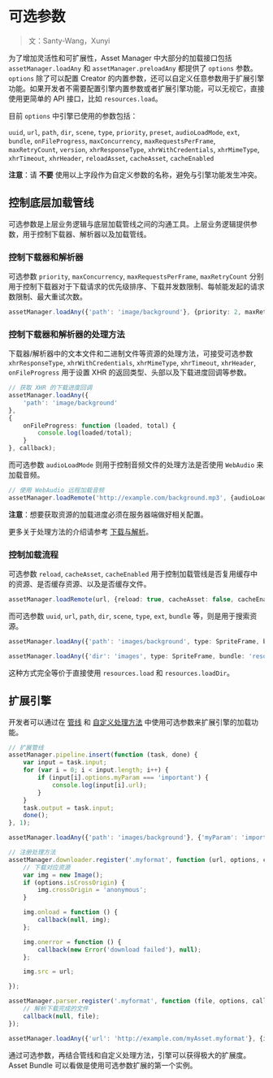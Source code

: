 # 可选参数

> 文：Santy-Wang，Xunyi

为了增加灵活性和可扩展性，Asset Manager 中大部分的加载接口包括 `assetManager.loadAny` 和 `assetManager.preloadAny` 都提供了 `options` 参数。`options` 除了可以配置 Creator 的内置参数，还可以自定义任意参数用于扩展引擎功能。如果开发者不需要配置引擎内置参数或者扩展引擎功能，可以无视它，直接使用更简单的 API 接口，比如 `resources.load`。

目前 `options` 中引擎已使用的参数包括：

`uuid`, `url`, `path`, `dir`, `scene`, `type`, `priority`, `preset`, `audioLoadMode`, `ext`,
`bundle`, `onFileProgress`, `maxConcurrency`, `maxRequestsPerFrame`, `maxRetryCount`, `version`, `xhrResponseType`,
`xhrWithCredentials`, `xhrMimeType`, `xhrTimeout`, `xhrHeader`, `reloadAsset`, `cacheAsset`, `cacheEnabled`

**注意**：请 **不要** 使用以上字段作为自定义参数的名称，避免与引擎功能发生冲突。

## 控制底层加载管线

可选参数是上层业务逻辑与底层加载管线之间的沟通工具。上层业务逻辑提供参数，用于控制下载器、解析器以及加载管线。

### 控制下载器和解析器

可选参数 `priority`, `maxConcurrency`, `maxRequestsPerFrame`, `maxRetryCount` 分别用于控制下载器对于下载请求的优先级排序、下载并发数限制、每帧能发起的请求数限制、最大重试次数。

```typescript
assetManager.loadAny({'path': 'image/background'}, {priority: 2, maxRetryCount: 10}, callback);
```

### 控制下载器和解析器的处理方法

下载器/解析器中的文本文件和二进制文件等资源的处理方法，可接受可选参数 `xhrResponseType`,
`xhrWithCredentials`, `xhrMimeType`, `xhrTimeout`, `xhrHeader`, `onFileProgress` 用于设置 XHR 的返回类型、头部以及下载进度回调等参数。

```typescript
// 获取 XHR 的下载进度回调
assetManager.loadAny({
    'path': 'image/background'
},
{
    onFileProgress: function (loaded, total) {
        console.log(loaded/total);
    }
}, callback);
```

而可选参数 `audioLoadMode` 则用于控制音频文件的处理方法是否使用 `WebAudio` 来加载音频。

```typescript
// 使用 WebAudio 远程加载音频
assetManager.loadRemote('http://example.com/background.mp3', {audioLoadMode: AudioClip.LoadMode.WEB_AUDIO}, callback);
```

**注意**：想要获取资源的加载进度必须在服务器端做好相关配置。

更多关于处理方法的介绍请参考 [下载与解析](downloader-parser.md)。

### 控制加载流程

可选参数 `reload`, `cacheAsset`, `cacheEnabled` 用于控制加载管线是否复用缓存中的资源、是否缓存资源、以及是否缓存文件。

```typescript
assetManager.loadRemote(url, {reload: true, cacheAsset: false, cacheEnabled: true}, (err, asset) => {});
```

而可选参数 `uuid`, `url`, `path`, `dir`, `scene`, `type`, `ext`, `bundle` 等，则是用于搜索资源。

```typescript
assetManager.loadAny({'path': 'images/background', type: SpriteFrame, bundle: 'resources'}, callback);

assetManager.loadAny({'dir': 'images', type: SpriteFrame, bundle: 'resources'}, callback);
```

这种方式完全等价于直接使用 `resources.load` 和 `resources.loadDir`。

## 扩展引擎

开发者可以通过在 [管线](pipeline-task.md) 和 [自定义处理方法](downloader-parser.md#%E8%87%AA%E5%AE%9A%E4%B9%89%E5%A4%84%E7%90%86%E6%96%B9%E6%B3%95) 中使用可选参数来扩展引擎的加载功能。

```typescript
// 扩展管线
assetManager.pipeline.insert(function (task, done) {
    var input = task.input;
    for (var i = 0; i < input.length; i++) {
        if (input[i].options.myParam === 'important') {
            console.log(input[i].url);
        }
    }
    task.output = task.input;
    done();
}, 1);

assetManager.loadAny({'path': 'images/background'}, {'myParam': 'important'}, callback);

// 注册处理方法
assetManager.downloader.register('.myformat', function (url, options, callback) {
    // 下载对应资源
    var img = new Image();
    if (options.isCrossOrigin) {
        img.crossOrigin = 'anonymous';
    }

    img.onload = function () {
        callback(null, img);
    };

    img.onerror = function () {
        callback(new Error('download failed'), null);
    };

    img.src = url;

});

assetManager.parser.register('.myformat', function (file, options, callback) {
    // 解析下载完成的文件
    callback(null, file);
});

assetManager.loadAny({'url': 'http://example.com/myAsset.myformat'}, {isCrossOrigin: true}, callback);
```

通过可选参数，再结合管线和自定义处理方法，引擎可以获得极大的扩展度。Asset Bundle 可以看做是使用可选参数扩展的第一个实例。
